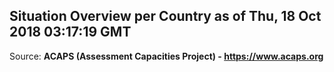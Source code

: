 ## Situation Overview per Country as of Thu, 18 Oct 2018 03:17:19 GMT

Source: **ACAPS (Assessment Capacities Project) - https://www.acaps.org**
